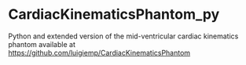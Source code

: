 # CardiacKinematicsPhantom_py
Python and extended version of the mid-ventricular cardiac kinematics phantom available at https://github.com/luigiemp/CardiacKinematicsPhantom
